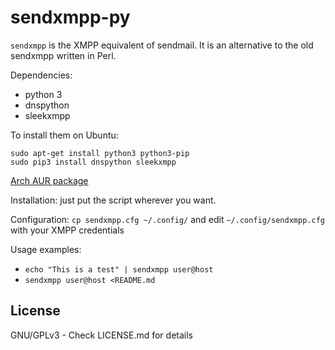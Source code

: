 # sendxmpp-py

`sendxmpp` is the XMPP equivalent of sendmail. It is an alternative to the old sendxmpp written in Perl.

Dependencies:

- python 3
- dnspython
- sleekxmpp

To install them on Ubuntu:

    sudo apt-get install python3 python3-pip
    sudo pip3 install dnspython sleekxmpp

[Arch AUR package](https://aur.archlinux.org/packages/sendxmpp-py/)

Installation: just put the script wherever you want.

Configuration: `cp sendxmpp.cfg ~/.config/` and edit `~/.config/sendxmpp.cfg` with your XMPP credentials

Usage examples:

- `echo "This is a test" | sendxmpp user@host`
- `sendxmpp user@host <README.md`

License
-------
GNU/GPLv3 - Check LICENSE.md for details
